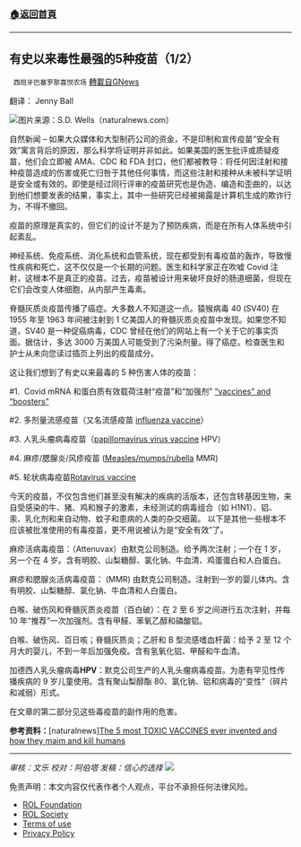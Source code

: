 ###  [:house:返回首頁](https://github.com/ourhimalayas/txt)
---


## 有史以来毒性最强的5种疫苗（1/2）
` 西班牙巴塞罗那喜悦农场` [轉載自GNews](https://gnews.org/zh-hans/1981192/)

翻译： Jenny Ball

![](https://assets.gnews.org/wp-content/uploads/2022/02/Covid-19-Montage-Vaccine-Syringe.jpg)图片来源：S.D. Wells（naturalnews.com）

自然新闻 – 如果大众媒体和大型制药公司的资金，不是印制和宣传疫苗“安全有效”寓言背后的原因，那么科学将证明并非如此。如果美国的医生批评或质疑疫苗，他们会立即被 AMA、CDC 和 FDA 封口，他们都被教导：将任何因注射和接种疫苗造成的伤害或死亡归咎于其他任何事情，而这些注射和接种从未被科学证明是安全或有效的。即使是经过同行评审的疫苗研究也是伪造、编造和歪曲的，以达到他们想要发表的结果，事实上，其中一些研究已经被揭露是计算机生成的欺诈行为，不得不撤回。

疫苗的原理是真实的，但它们的设计不是为了预防疾病，而是在所有人体系统中引起紊乱。

神经系统、免疫系统、消化系统和血管系统，现在都受到有毒疫苗的轰炸，导致慢性疾病和死亡，这不仅仅是一个长期的问题。医生和科学家正在吹嘘 Covid 注射，这根本不是真正的疫苗。过去，疫苗被设计用来破坏良好的肠道细菌，但现在它们会改变人体细胞，从内部产生毒素。

脊髓灰质炎疫苗传播了癌症。大多数人不知道这一点。猿猴病毒 40 (SV40) 在 1955 年至 1963 年间被注射到 1 亿美国人的脊髓灰质炎疫苗中发现。如果您不知道，SV40 是一种促癌病毒，CDC 曾经在他们的网站上有一个关于它的事实页面。据估计，多达 3000 万美国人可能受到了污染剂量。得了癌症。检查医生和护士从未向您读过插页上列出的疫苗成分。

这让我们想到了有史以来最毒的 5 种伤害人体的疫苗：

#1.  Covid mRNA 和蛋白质有效载荷注射“疫苗”和“加强剂” [“vaccines” and “boosters”](https://www.naturalnews.com/2022-02-04-unnatural-blood-clots-found-dead-bodies-vaccinated.html)

#2. 多剂量流感疫苗（又名流感疫苗 [influenza vaccine](https://naturalnews.com/2018-10-04-flu-shot-warning-vaccine-endangers-pregnant-women-and-babies.html)）

#3. 人乳头瘤病毒疫苗（[papillomavirus virus vaccine](https://naturalnews.com/055471_HPV_vaccines_whistleblower_vaccine_injury.html) HPV）

#4. 麻疹/腮腺炎/风疹疫苗 ([Measles/mumps/rubella](https://naturalnews.com/049273_MMR_vaccine_autism_Andrew_Wakefield.html) MMR)

#5. 轮状病毒疫苗[Rotavirus vaccine](https://naturalnews.com/2021-03-22-other-china-virus-deadly-chinese-pig-circovirus-rotavirus-vaccine.html)

今天的疫苗，不仅包含他们甚至没有解决的疾病的活版本，还包含转基因生物，来自受感染的牛、猪、鸡和猴子的激素，未经测试的病毒组合（如 H1N1）、铝、汞、乳化剂和来自动物、蚊子和患病的人类的杂交细菌。 以下是其他一些根本不应该被批准使用的有毒疫苗，更不用说被认为是“安全有效”了。

麻疹活病毒疫苗：（Attenuvax）由默克公司制造。给予两次注射；一个在 1 岁，另一个在 4 岁。含有明胶、山梨糖醇、氯化钠、牛血清、鸡蛋蛋白和人白蛋白。

麻疹和腮腺炎活病毒疫苗： (MMR) 由默克公司制造。注射到一岁的婴儿体内。含有明胶、山梨糖醇、氯化钠、牛血清和人白蛋白。

白喉、破伤风和脊髓灰质炎疫苗（百白破）：在 2 至 6 岁之间进行五次注射，并每 10 年“推荐”一次加强剂。含有甲醛、苯氧乙醇和磷酸铝。

白喉、破伤风、百日咳；脊髓灰质炎；乙肝和 B 型流感嗜血杆菌：给予 2 至 12 个月大的婴儿，不到一年后加强免疫。含有氢氧化铝、甲醛和牛血清。

加德西人乳头瘤病毒**HPV**：默克公司生产的人乳头瘤病毒疫苗。为患有罕见性传播疾病的 9 岁儿童使用。含有聚山梨醇酯 80、氯化钠、铝和病毒的“变性”（碎片和减弱）形式。

在文章的第二部分见这些毒疫苗的副作用的危害。

**参考资料：**[naturalnews][The 5 most TOXIC VACCINES ever invented and how they maim and kill humans](https://www.naturalnews.com/2022-02-07-5-most-toxic-vaccines-ever-invented.html)

* * *

*审核：文乐
校对：阿伯塔
发稿：信心的选择*
![](https://assets.gnews.org/wp-content/uploads/2022/02/GNEWS_CH..jpeg)
 

免责声明：本文内容仅代表作者个人观点，平台不承担任何法律风险。

- [ROL Foundation](https://rolfoundation.org/)
- [ROL Society](https://rolsociety.org/)
- [Terms of use](https://gnews.org/terms-of-use-3/)
- [Privacy Policy](https://gnews.org/privacy-policy/)
